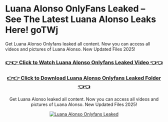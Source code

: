 # Luana Alonso OnlyFans Leaked – See The Latest Luana Alonso Leaks Here! goTWj

Get Luana Alonso Onlyfans leaked all content. Now you can access all videos and pictures of Luana Alonso. New Updated Files 2025!  
<div align="center">
  
### [👉👉 Click to Watch Luana Alonso Onlyfans Leaked Video 👈👈](https://links2leaks.com/luanaalonso)  
### [👉👉 Click to Download Luana Alonso Onlyfans Leaked Folder 👈👈](https://links2leaks.com/luanaalonso)  

Get Luana Alonso leaked all content. Now you can access all videos and pictures of Luana Alonso. New Updated Files 2025!  

[![Luana Alonso Onlyfans Leaked](https://i.ibb.co/93hzkbrt/l2l.gif)](https://links2leaks.com/luanaalonso)  

</div>

